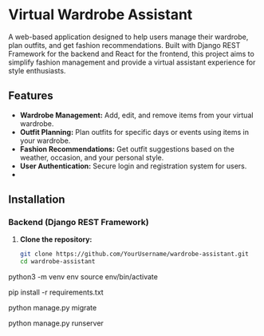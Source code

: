 # Virtual Wardrobe Assistant

A web-based application designed to help users manage their wardrobe, plan outfits, and get fashion recommendations. Built with Django REST Framework for the backend and React for the frontend, this project aims to simplify fashion management and provide a virtual assistant experience for style enthusiasts.

## Features
- **Wardrobe Management:** Add, edit, and remove items from your virtual wardrobe.
- **Outfit Planning:** Plan outfits for specific days or events using items in your wardrobe.
- **Fashion Recommendations:** Get outfit suggestions based on the weather, occasion, and your personal style.
- **User Authentication:** Secure login and registration system for users.
-

## Installation

### Backend (Django REST Framework)
1. **Clone the repository:**
   ```bash
   git clone https://github.com/YourUsername/wardrobe-assistant.git
   cd wardrobe-assistant

python3 -m venv env
source env/bin/activate

pip install -r requirements.txt

python manage.py migrate

python manage.py runserver


